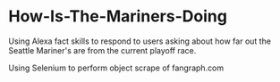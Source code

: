 # How-Is-The-Mariners-Doing

Using Alexa fact skills to respond to users asking about how far out the Seattle Mariner's are from the current playoff race. 

Using Selenium to perform object scrape of fangraph.com

